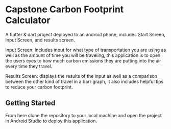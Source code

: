 # Capstone Carbon Footprint Calculator

A flutter & dart project deployed to an android phone, includes Start Screen, Input Screen, and results screen.

Input Screen: Includes input for what type of transportation you are using as well as the amount of time you will be traveling, this application is to open the users eyes to how much carbon emissions they are putting into the air every time they travel.

Results Screen: displays the results of the input as well as a comparison between the other kind of travel in a barr graph, it also includes helpful tips to reduce your carbon footprint.

## Getting Started

From here clone the repository to your local machine and open the project in Android Studio to deploy this application.
